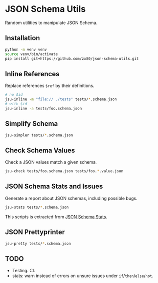 # JSON Schema Utils

Random utilities to manipulate JSON Schema.

## Installation

```sh
python -m venv venv
source venv/bin/activate
pip install git+https://github.com/zx80/json-schema-utils.git
```

## Inline References

Replace references `$ref` by their definitions.

```sh
# no $id
jsu-inline -m "file:// ./tests" tests/*.schema.json
# with $id
jsu-inline -a tests/foo.schema.json
```

## Simplify Schema

```sh
jsu-simpler tests/*.schema.json
```

## Check Schema Values

Check a JSON values match a given schema.

```sh
jsu-check tests/foo.schema.json tests/foo.*.value.json
```

## JSON Schema Stats and Issues

Generate a report about JSON schemas, including possible bugs.

```sh
jsu-stats tests/*.schema.json
```

This scripts is extracted from [JSON Schema Stats](https://github.com/clairey-zx81/json-schema-stats).

## JSON Prettyprinter

```sh
jsu-pretty tests/*.schema.json
```

## TODO

- Testing. CI.
- stats: warn instead of errors on unsure issues under `if`/`then`/`else`/`not`.
